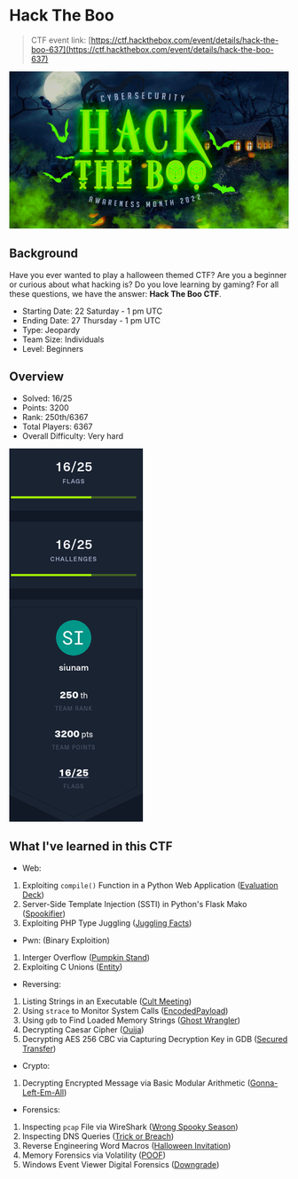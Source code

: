 # Hack The Boo

> CTF event link: [https://ctf.hackthebox.com/event/details/hack-the-boo-637](https://ctf.hackthebox.com/event/details/hack-the-boo-637)

![](https://github.com/siunam321/CTF-Writeups/blob/main/HackTheBoo/banner.png)

## Background

Have you ever wanted to play a halloween themed CTF?
Are you a beginner or curious about what hacking is?
Do you love learning by gaming?
For all these questions, we have the answer: **Hack The Boo CTF**.

- Starting Date: 22 Saturday - 1 pm UTC
- Ending Date: 27 Thursday - 1 pm UTC
- Type: Jeopardy
- Team Size: Individuals
- Level: Beginners

## Overview

- Solved: 16/25
- Points: 3200
- Rank: 250th/6367
- Total Players: 6367
- Overall Difficulty: Very hard

![](https://github.com/siunam321/CTF-Writeups/blob/main/HackTheBoo/result.png)

## What I've learned in this CTF

- Web:
1. Exploiting `compile()` Function in a Python Web Application ([Evaluation Deck](https://github.com/siunam321/CTF-Writeups/blob/main/HackTheBoo/Web/Evaluation-Deck/README.md))
2. Server-Side Template Injection (SSTI) in Python's Flask Mako ([Spookifier](https://github.com/siunam321/CTF-Writeups/blob/main/HackTheBoo/Web/Spookifier/README.md))
3. Exploiting PHP Type Juggling ([Juggling Facts](https://github.com/siunam321/CTF-Writeups/blob/main/HackTheBoo/Web/Juggling-Facts/README.md))

- Pwn: (Binary Exploition)
1. Interger Overflow ([Pumpkin Stand](https://github.com/siunam321/CTF-Writeups/blob/main/HackTheBoo/Pwn/Pumpkin-Stand/README.md))
2. Exploiting C Unions ([Entity](https://github.com/siunam321/CTF-Writeups/blob/main/HackTheBoo/Pwn/Entity/README.md))

- Reversing:
1. Listing Strings in an Executable ([Cult Meeting](https://github.com/siunam321/CTF-Writeups/blob/main/HackTheBoo/Reversing/Cult-Meeting/README.md))
2. Using `strace` to Monitor System Calls ([EncodedPayload](https://github.com/siunam321/CTF-Writeups/blob/main/HackTheBoo/Reversing/EncodedPayload/README.md))
3. Using `gdb` to Find Loaded Memory Strings ([Ghost Wrangler](https://github.com/siunam321/CTF-Writeups/blob/main/HackTheBoo/Reversing/Ghost-Wrangler/README.md))
4. Decrypting Caesar Cipher ([Ouija](https://github.com/siunam321/CTF-Writeups/blob/main/HackTheBoo/Reversing/Ouija/README.md))
5. Decrypting AES 256 CBC via Capturing Decryption Key in GDB ([Secured Transfer](https://github.com/siunam321/CTF-Writeups/blob/main/HackTheBoo/Reversing/Secured-Transfer/README.md))

- Crypto:
1. Decrypting Encrypted Message via Basic Modular Arithmetic ([Gonna-Left-Em-All](https://github.com/siunam321/CTF-Writeups/blob/main/HackTheBoo/Crypto/Gonna-Left-Em-All/README.md))

- Forensics:
1. Inspecting `pcap` File via WireShark ([Wrong Spooky Season](https://github.com/siunam321/CTF-Writeups/blob/main/HackTheBoo/Forensics/Wrong-Spooky-Season/README.md))
2. Inspecting DNS Queries ([Trick or Breach](https://github.com/siunam321/CTF-Writeups/blob/main/HackTheBoo/Forensics/Trick-or-Breach/README.md))
3. Reverse Engineering Word Macros ([Halloween Invitation](https://github.com/siunam321/CTF-Writeups/blob/main/HackTheBoo/Forensics/Halloween-Invitation/README.md))
4. Memory Forensics via Volatility ([POOF](https://github.com/siunam321/CTF-Writeups/blob/main/HackTheBoo/Forensics/POOF/README.md))
5. Windows Event Viewer Digital Forensics ([Downgrade](https://github.com/siunam321/CTF-Writeups/blob/main/HackTheBoo/Forensics/Downgrade/README.md))